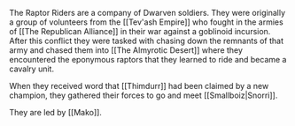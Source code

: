 The Raptor Riders are a company of Dwarven soldiers. They were originally a group of volunteers from the [[Tev'ash Empire]] who fought in the armies of [[The Republican Alliance]] in their war against a goblinoid incursion. After this conflict they were tasked with chasing down the remnants of that army and chased them into [[The Almyrotic Desert]] where they encountered the eponymous raptors that they learned to ride and became a cavalry unit. 

When they received word that [[Thimdurr]] had been claimed by a new champion, they gathered their forces to go and meet [[Smallboiz|Snorri]]. 

They are led by [[Mako]]. 